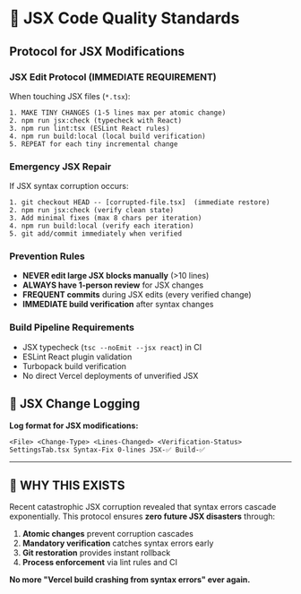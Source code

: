 # 🔧 JSX Code Quality Standards

## Protocol for JSX Modifications

### **JSX Edit Protocol (IMMEDIATE REQUIREMENT)**
When touching JSX files (`*.tsx`):

```
1. MAKE TINY CHANGES (1-5 lines max per atomic change)
2. npm run jsx:check (typecheck with React)
3. npm run lint:tsx (ESLint React rules)
4. npm run build:local (local build verification)
5. REPEAT for each tiny incremental change
```

### **Emergency JSX Repair**
If JSX syntax corruption occurs:
```
1. git checkout HEAD -- [corrupted-file.tsx]  (immediate restore)
2. npm run jsx:check (verify clean state)
3. Add minimal fixes (max 8 chars per iteration)
4. npm run build:local (verify each iteration)
5. git add/commit immediately when verified
```

### **Prevention Rules**
- **NEVER edit large JSX blocks manually** (>10 lines)
- **ALWAYS have 1-person review** for JSX changes
- **FREQUENT commits** during JSX edits (every verified change)
- **IMMEDIATE build verification** after syntax changes

### **Build Pipeline Requirements**
- JSX typecheck (`tsc --noEmit --jsx react`) in CI
- ESLint React plugin validation
- Turbopack build verification
- No direct Vercel deployments of unverified JSX

## 📝 JSX Change Logging

**Log format for JSX modifications:**
```
<File> <Change-Type> <Lines-Changed> <Verification-Status>
SettingsTab.tsx Syntax-Fix 0-lines JSX-✅ Build-✅
```

---

## 🎯 **WHY THIS EXISTS**

Recent catastrophic JSX corruption revealed that syntax errors cascade exponentially. This protocol ensures **zero future JSX disasters** through:

1. **Atomic changes** prevent corruption cascades
2. **Mandatory verification** catches syntax errors early
3. **Git restoration** provides instant rollback
4. **Process enforcement** via lint rules and CI

**No more "Vercel build crashing from syntax errors" ever again.**

